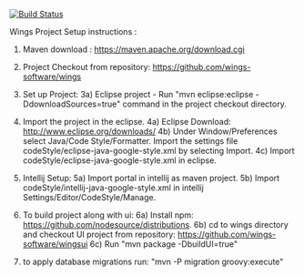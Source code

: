 [![Build Status](http://wingsbuild:0db28aa0f4fc0685df9a216fc7af0ca96254b7c2@ec2-54-174-51-35.compute-1.amazonaws.com/job/portal/buildStatus/icon)](http://wingsbuild:0db28aa0f4fc0685df9a216fc7af0ca96254b7c2@ec2-54-174-51-35.compute-1.amazonaws.com/job/portal/)

Wings Project Setup instructions :
1) Maven download : https://maven.apache.org/download.cgi 

2) Project Checkout from repository:  https://github.com/wings-software/wings

3) Set up Project:
3a) Eclipse project - Run "mvn eclipse:eclipse -DdownloadSources=true" command in the project checkout directory.

4) Import the project in the eclipse.
4a) Eclipse Download: http://www.eclipse.org/downloads/
4b) Under Window/Preferences select Java/Code Style/Formatter. Import the settings file codeStyle/eclipse-java-google-style.xml by selecting Import.
4c) Import codeStyle/eclipse-java-google-style.xml in eclipse.

5) Intellij Setup:
5a) Import portal in intellij as maven project.
5b) Import codeStyle/intellij-java-google-style.xml in intellij Settings/Editor/CodeStyle/Manage.

6) To build project along with ui:
6a) Install npm: https://github.com/nodesource/distributions.
6b) cd to wings directory and checkout UI project from repository: https://github.com/wings-software/wingsui
6c) Run "mvn package -DbuildUI=true"

7) to apply database migrations run:
   "mvn -P migration groovy:execute"
